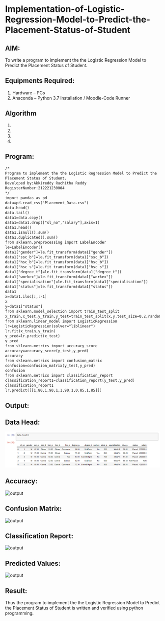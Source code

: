 # Implementation-of-Logistic-Regression-Model-to-Predict-the-Placement-Status-of-Student

## AIM:
To write a program to implement the the Logistic Regression Model to Predict the Placement Status of Student.

## Equipments Required:
1. Hardware – PCs
2. Anaconda – Python 3.7 Installation / Moodle-Code Runner

## Algorithm
1. 
2. 
3. 
4. 

## Program:
```
/*
Program to implement the the Logistic Regression Model to Predict the Placement Status of Student.
Developed by:Akkireddy Ruchitha Reddy 
RegisterNumber:212221230004  
*/
import pandas as pd
data=pd.read_csv("Placement_Data.csv")
data.head()
data.tail()
data1=data.copy()
data1=data1.drop(["sl_no","salary"],axis=1) 
data1.head() 
data1.isnull().sum() 
data1.duplicated().sum()
from sklearn.preprocessing import LabelEncoder
le=LabelEncoder() 
data1["gender"]=le.fit_transform(data1["gender"]) 
data1["ssc_b"]=le.fit_transform(data1["ssc_b"]) 
data1["hsc_b"]=le.fit_transform(data1["hsc_b"])
data1["hsc_s"]=le.fit_transform(data1["hsc_s"])
data1["degree_t"]=le.fit_transform(data1["degree_t"])
data1["workex"]=le.fit_transform(data1["workex"])
data1["specialisation"]=le.fit_transform(data1["specialisation"])
data1["status"]=le.fit_transform(data1["status"])
data1
x=data1.iloc[:,:-1] 
x
y=data1["status"]
from sklearn.model_selection import train_test_split
x_train,x_test,y_train,y_test=train_test_split(x,y,test_size=0.2,random_state=0)
from sklearn.linear_model import LogisticRegression
lr=LogisticRegression(solver="liblinear")
lr.fit(x_train,y_train)
y_pred=lr.predict(x_test) 
y_pred
from sklearn.metrics import accuracy_score 
accuracy=accuracy_score(y_test,y_pred) 
accuracy
from sklearn.metrics import confusion_matrix
confusion=confusion_matrix(y_test,y_pred)
confusion
from sklearn.metrics import classification_report
classification_report1=classification_report(y_test,y_pred)
classification_report1
lr.predict([[1,80,1,90,1,1,90,1,0,85,1,85]])
```
## Output:
## Data Head:
![output](https://github.com/RuchithaReddy28/Implementation-of-Logistic-Regression-Model-to-Predict-the-Placement-Status-of-Student/blob/main/x1.PNG?raw=true)

## Accuracy:
![output]()

## Confusion Matrix:
![output]()

## Classification Report:
![output]()

## Predicted Values:
![output]()


## Result:
Thus the program to implement the the Logistic Regression Model to Predict the Placement Status of Student is written and verified using python programming.
